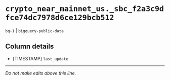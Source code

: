 # `crypto_near_mainnet_us._sbc_f2a3c9dfce74dc7978d6ce129bcb512`
`bq-1` | `bigquery-public-data`

## Column details
* [TIMESTAMP] `last_update`

-------------------------------------------------------------------------------
*Do not make edits above this line.*
